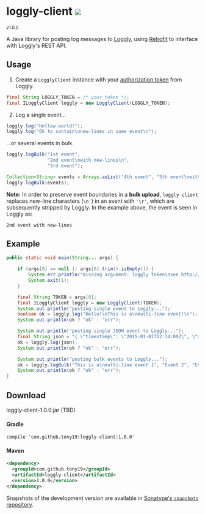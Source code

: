 <h1>loggly-client <a href='https://tony19.ci.cloudbees.com/job/loggly-client/'><a href='https://tony19.ci.cloudbees.com/job/loggly-client/job/loggly-client-SNAPSHOT/'><img src='https://tony19.ci.cloudbees.com/buildStatus/icon?job=loggly-client/loggly-client-SNAPSHOT'></a></a></h1>
<sup>v1.0.0</sup>

A Java library for posting log messages to [Loggly][1], using [Retrofit][2] to interface with Loggly's REST API.

Usage
-----
1. Create a `LogglyClient` instance with your [authorization token][4] from Loggly.
 ```java
final String LOGGLY_TOKEN = /* your token */;
final ILogglyClient loggly = new LogglyClient(LOGGLY_TOKEN);
```

2. Log a single event...
 ```java
 loggly.log("Hellow world!");
 loggly.log("Ok to contain\nnew-lines in same event\n");
 ```

 ...or several events in bulk.
 ```java
 loggly.logBulk("1st event",
                "2nd event\nwith new-lines\n",
                "3rd event");

Collection<String> events = Arrays.asList("4th event", "5th event\nwith new-lines\n");
loggly.logBulk(events);

 ```

 **Note:** In order to preserve event boundaries in a **bulk upload**, `loggly-client` replaces new-line characters (`\n'`) in an event with `'\r'`, which are subsequently stripped by Loggly. In the example above, the event is seen in Loggly as:
 ```
 2nd event with new-lines
 ```

Example
-------
```java
public static void main(String... args) {

    if (args[0] == null || args[0].trim().isEmpty()) {
        System.err.println("missing argument: loggly token\nsee http://loggly.com/docs/customer-token-authentication-token/");
        System.exit(1);
    }

    final String TOKEN = args[0];
    final ILogglyClient loggly = new LogglyClient(TOKEN);
    System.out.println("posting single event to Loggly...");
    boolean ok = loggly.log("Hello!\nThis is a\nmulti-line event!\n");
    System.out.println(ok ? "ok" : "err");

    System.out.println("posting single JSON event to Loggly...");
    final String json = "{ \"timestamp\": \"2015-01-01T12:34:00Z\", \"message\": \"Event 100\", \"count\": 100 }";
    ok = loggly.log(json);
    System.out.println(ok ? "ok" : "err");

    System.out.println("posting bulk events to Loggly...");
    ok = loggly.logBulk("This is a\nmulti-line event 1", "Event 2", "Event 3");
    System.out.println(ok ? "ok" : "err");
}
```

Download
--------

loggly-client-1.0.0.jar (TBD)

#### Gradle

```
compile 'com.github.tony19:loggly-client:1.0.0'
```

#### Maven

```xml
<dependency>
  <groupId>com.github.tony19</groupId>
  <artifactId>loggly-client</artifactId>
  <version>1.0.0</version>
</dependency>
```

Snapshots of the development version are available in [Sonatype's `snapshots` repository][3].


[1]: http://loggly.com
[2]: http://square.github.io/retrofit/
[3]: https://oss.sonatype.org/content/repositories/snapshots/com/github/tony19/loggly-client/
[4]: https://www.loggly.com/docs/customer-token-authentication-token/
